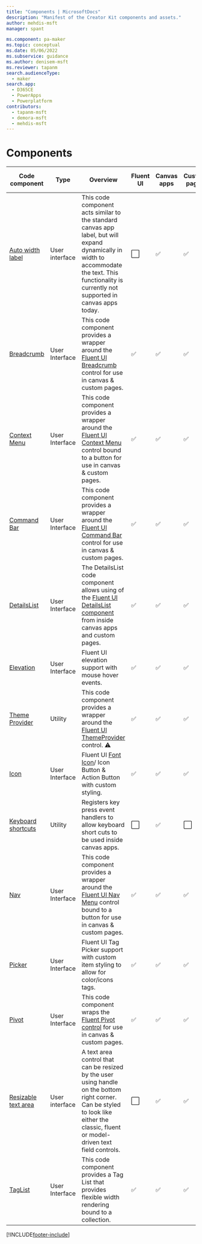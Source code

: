 ```yaml
---
title: "Components | MicrosoftDocs"
description: "Manifest of the Creator Kit components and assets."
author: mehdis-msft
manager: spant

ms.component: pa-maker
ms.topic: conceptual
ms.date: 05/06/2022
ms.subservice: guidance
ms.author: denisem-msft
ms.reviewer: tapanm
search.audienceType: 
  - maker
search.app: 
  - D365CE
  - PowerApps
  - Powerplatform
contributors:
  - tapanm-msft
  - demora-msft
  - mehdis-msft
---
```


# Components

| Code component | Type | Overview | Fluent UI | Canvas apps | Custom pages | Model-driven apps | Power Apps Portal |
| ---------------------------------------- | -------------- | ------------------------------------------------------------ | --------- | ----------- | ------------ | ----------------- | ----------------- |
| [Auto width label](creator-kit\autowidthlabel.md) | User interface | This code component acts similar to the standard canvas app label, but will expand dynamically in width to accommodate the text. This functionality is currently not supported in canvas apps today. | ⬜ | ✅ | ✅| ⬜ | ⬜ |
| [Breadcrumb](Breadcrumb) | User Interface | This code component provides a wrapper around the [Fluent UI Breadcrumb](https://developer.microsoft.com/en-us/fluentui#/controls/web/breadcrumb) control for use in canvas & custom pages. | ✅ | ✅ | ✅ | ⬜ | ⬜ |
| [Context Menu](ContextMenu) | User Interface | This code component provides a wrapper around the [Fluent UI Context Menu](https://developer.microsoft.com/en-us/fluentui#/controls/web/contextualmenu) control bound to a button for use in canvas & custom pages. | ✅ | ✅ | ✅ | ⬜ | ⬜ |
| [Command Bar](CommandBar) | User Interface | This code component provides a wrapper around the [Fluent UI Command Bar](https://developer.microsoft.com/en-us/fluentui#/controls/web/commandbar) control for use in canvas & custom pages. | ✅ | ✅ | ✅ | ⬜ | ⬜ |
| [DetailsList](FluentDetailsList) | User Interface | The DetailsList code component allows using of the [Fluent UI DetailsList component](https://developer.microsoft.com/en-us/fluentui#/controls/web/detailslist) from inside canvas apps and custom pages. | ✅ | ✅ | ✅ | ⬜ | ⬜ |
| [Elevation](Elevation) | User Interface | Fluent UI elevation support with mouse hover events. | ✅ | ✅ | ✅ | ⬜ | ⬜ |
| [Theme Provider](FluentThemeProvider) | Utility | This code component provides a wrapper around the [Fluent UI ThemeProvider](https://developer.microsoft.com/en-us/fluentui#/controls/web/themeprovider) control. ⚠️ | ✅ | ✅ | ✅ | ⬜ | ⬜ |
| [Icon](Icon) | User Interface | Fluent UI [Font Icon](https://developer.microsoft.com/en-us/fluentui#/controls/web/icon)/ Icon Button & Action Button with custom styling. | ✅ | ✅ | ✅ | ⬜ | ⬜ |
| [Keyboard shortcuts](KeyboardShortcuts) | Utility | Registers key press event handlers to allow keyboard short cuts to be used inside canvas apps. | ⬜ | ✅ | ⬜ | ⬜ | ⬜ |
| [Nav](Nav) | User Interface | This code component provides a wrapper around the [Fluent UI Nav Menu](https://developer.microsoft.com/en-us/fluentui#/controls/web/nav) control bound to a button for use in canvas & custom pages. | ✅ | ✅ | ✅ | ⬜ | ⬜ |
| [Picker](Picker) | User Interface | Fluent UI Tag Picker support with custom item styling to allow for color/icons tags. | ✅ | ✅ | ✅ | ⬜ | ⬜ |
| [Pivot](Pivot)                           | User Interface | This code component wraps the [Fluent Pivot control](https://developer.microsoft.com/en-us/fluentui#/controls/web/pivot) for use in canvas & custom pages. | ✅ | ✅ | ✅ | ⬜ | ⬜ |
| [Resizable text area](ResizableTextarea) | User interface | A text area control that can be resized by the user using handle on the bottom right corner. Can be styled to look like either the classic, fluent or model-driven text field controls. | ⬜ | ✅ | ✅ | ✅ | ⬜ |
| [TagList](TagList) | User Interface | This code component provides a Tag List that provides flexible width rendering bound to a collection. | ✅ | ✅ | ✅ | ⬜ | ⬜ |

[!INCLUDE[footer-include](../../includes/footer-banner.md)]